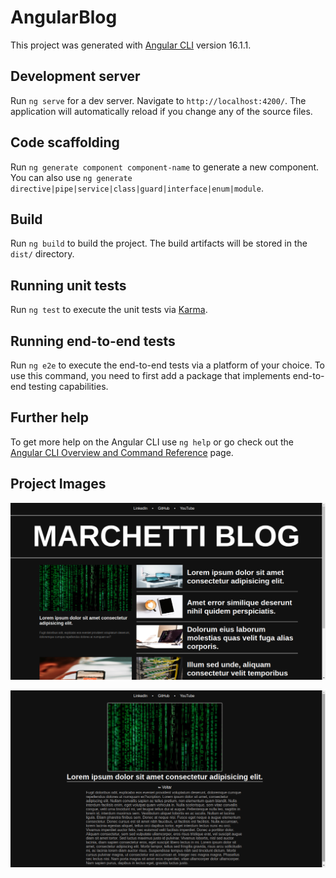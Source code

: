 # AngularBlog

This project was generated with [Angular CLI](https://github.com/angular/angular-cli) version 16.1.1.

## Development server

Run `ng serve` for a dev server. Navigate to `http://localhost:4200/`. The application will automatically reload if you change any of the source files.

## Code scaffolding

Run `ng generate component component-name` to generate a new component. You can also use `ng generate directive|pipe|service|class|guard|interface|enum|module`.

## Build

Run `ng build` to build the project. The build artifacts will be stored in the `dist/` directory.

## Running unit tests

Run `ng test` to execute the unit tests via [Karma](https://karma-runner.github.io).

## Running end-to-end tests

Run `ng e2e` to execute the end-to-end tests via a platform of your choice. To use this command, you need to first add a package that implements end-to-end testing capabilities.

## Further help

To get more help on the Angular CLI use `ng help` or go check out the [Angular CLI Overview and Command Reference](https://angular.io/cli) page.

## Project Images

![alt text](https://raw.githubusercontent.com/matheuslmarchetti/Bootcamp-Potencia-Tech-Angular-Developer-Powered-by-iFood-DIO/main/angular-blog/src/assets/Screenshot%20from%202023-07-03%2021-58-43.png)

![alt text](https://raw.githubusercontent.com/matheuslmarchetti/Bootcamp-Potencia-Tech-Angular-Developer-Powered-by-iFood-DIO/main/angular-blog/src/assets/Screenshot%20from%202023-07-03%2021-58-50.png)